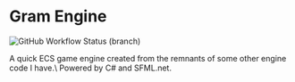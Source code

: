 # Gram Engine
<p align="center"> 
 
![GitHub Workflow Status (branch)](https://img.shields.io/github/actions/workflow/status/kofu145/GramEngine/dotnet.yml?branch=master)
</p>
A quick ECS game engine created from the remnants of some other engine code I have.\
Powered by C# and SFML.net.

